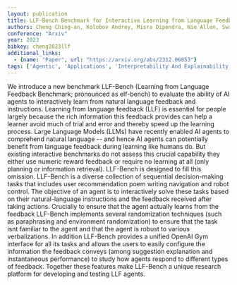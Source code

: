 ```yaml
---
layout: publication
title: LLF-Bench Benchmark for Interactive Learning from Language Feedback
authors: Cheng Ching-an, Kolobov Andrey, Misra Dipendra, Nie Allen, Swaminathan Adith
conference: "Arxiv"
year: 2023
bibkey: cheng2023llf
additional_links:
  - {name: "Paper", url: "https://arxiv.org/abs/2312.06853"}
tags: ['Agentic', 'Applications', 'Interpretability And Explainability', 'Reinforcement Learning', 'Tools']
---
```

We introduce a new benchmark LLF-Bench (Learning from Language Feedback Benchmark; pronounced as elf-bench) to evaluate the ability of AI agents to interactively learn from natural language feedback and instructions. Learning from language feedback (LLF) is essential for people largely because the rich information this feedback provides can help a learner avoid much of trial and error and thereby speed up the learning process. Large Language Models (LLMs) have recently enabled AI agents to comprehend natural language -- and hence AI agents can potentially benefit from language feedback during learning like humans do. But existing interactive benchmarks do not assess this crucial capability they either use numeric reward feedback or require no learning at all (only planning or information retrieval). LLF-Bench is designed to fill this omission. LLF-Bench is a diverse collection of sequential decision-making tasks that includes user recommendation poem writing navigation and robot control. The objective of an agent is to interactively solve these tasks based on their natural-language instructions and the feedback received after taking actions. Crucially to ensure that the agent actually learns from the feedback LLF-Bench implements several randomization techniques (such as paraphrasing and environment randomization) to ensure that the task isnt familiar to the agent and that the agent is robust to various verbalizations. In addition LLF-Bench provides a unified OpenAI Gym interface for all its tasks and allows the users to easily configure the information the feedback conveys (among suggestion explanation and instantaneous performance) to study how agents respond to different types of feedback. Together these features make LLF-Bench a unique research platform for developing and testing LLF agents.
